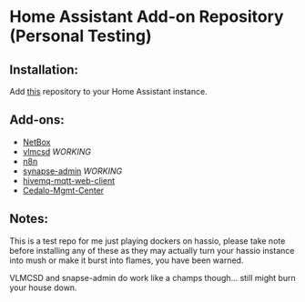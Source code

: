# Home Assistant Add-on Repository (Personal Testing)

## Installation:

Add [this](https://github.com/greymatter/homeassistant-addons) repository to your Home Assistant instance.

## Add-ons:

- [NetBox](https://github.com/greymatter/homeassistant-addons/tree/master/netbox)
- [vlmcsd](https://github.com/greymatter/homeassistant-addons/tree/master/vlmcsd) *WORKING*
- [n8n](https://github.com/greymatter/homeassistant-addons/tree/master/n8n)
- [synapse-admin](https://github.com/greymatter/homeassistant-addons/tree/master/synapse-admin) *WORKING*
- [hivemq-mqtt-web-client](https://github.com/greymatter/homeassistant-addons/tree/master/hivemq-mqtt-web-client)
- [Cedalo-Mgmt-Center](https://github.com/greymatter/homeassistant-addons/tree/master/Cedalo-Mgmt-Center)

## Notes:

This is a test repo for me just playing dockers on hassio, please take note before installing any of these as they may actually turn your hassio instance into mush or make it burst into flames, you have been warned.

VLMCSD and snapse-admin do work like a champs though... still might burn your house down.
